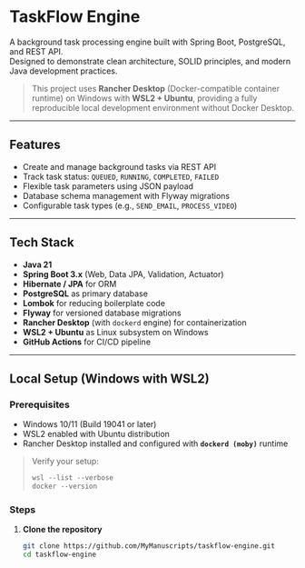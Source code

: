 # TaskFlow Engine

A background task processing engine built with Spring Boot, PostgreSQL, and REST API.  
Designed to demonstrate clean architecture, SOLID principles, and modern Java development practices.

> This project uses **Rancher Desktop** (Docker-compatible container runtime) on Windows with **WSL2 + Ubuntu**, providing a fully reproducible local development environment without Docker Desktop.

---

## Features

- Create and manage background tasks via REST API
- Track task status: `QUEUED`, `RUNNING`, `COMPLETED`, `FAILED`
- Flexible task parameters using JSON payload
- Database schema management with Flyway migrations
- Configurable task types (e.g., `SEND_EMAIL`, `PROCESS_VIDEO`)

---

## Tech Stack

- **Java 21**
- **Spring Boot 3.x** (Web, Data JPA, Validation, Actuator)
- **Hibernate / JPA** for ORM
- **PostgreSQL** as primary database
- **Lombok** for reducing boilerplate code
- **Flyway** for versioned database migrations
- **Rancher Desktop** (with `dockerd` engine) for containerization
- **WSL2 + Ubuntu** as Linux subsystem on Windows
- **GitHub Actions** for CI/CD pipeline

---

## Local Setup (Windows with WSL2)

### Prerequisites

- Windows 10/11 (Build 19041 or later)
- WSL2 enabled with Ubuntu distribution
- Rancher Desktop installed and configured with **`dockerd (moby)`** runtime

> Verify your setup:
> ```powershell
> wsl --list --verbose
> docker --version
> ```

### Steps

1. **Clone the repository**
   ```bash
   git clone https://github.com/MyManuscripts/taskflow-engine.git
   cd taskflow-engine